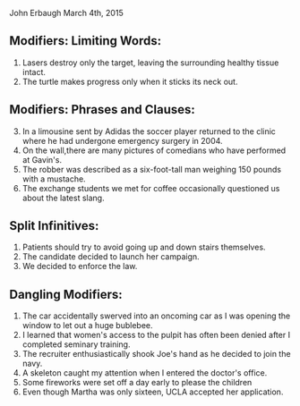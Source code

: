 John Erbaugh
March 4th, 2015
## Modifiers: Limiting Words:

1. Lasers destroy only the target, leaving the surrounding healthy tissue intact.
2. The turtle makes progress only when it sticks its neck out.

## Modifiers: Phrases and Clauses:

3. In a limousine sent by Adidas the soccer player returned to the clinic where he had undergone emergency surgery in 2004.
4. On the wall,there are many pictures of comedians who have performed at Gavin's.
5. The robber was described as a six-foot-tall man weighing 150 pounds with a mustache.
6. The exchange students we met for coffee occasionally questioned us about the latest slang.

## Split Infinitives:

1. Patients should try to avoid going up and down stairs themselves.
2. The candidate decided to launch her campaign.
3. We decided to enforce the law.

## Dangling Modifiers:

1. The car accidentally swerved into an oncoming car as I was opening the window to let out a huge bublebee.
2. I learned that women's access to the pulpit has often been denied after I completed seminary training.
3. The recruiter enthusiastically shook Joe's hand as he decided to join the navy.
4. A skeleton caught my attention when I entered the doctor's office. 
5. Some fireworks were set off a day early to please the children
6. Even though Martha was only sixteen, UCLA accepted her application.